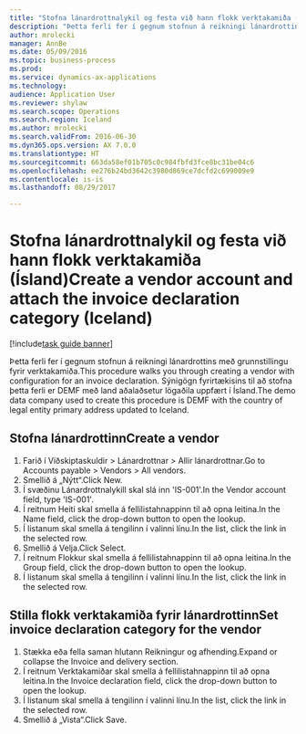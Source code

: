 ```yaml
--- 
title: "Stofna lánardrottnalykil og festa við hann flokk verktakamiða (Ísland)"
description: "Þetta ferli fer í gegnum stofnun á reikningi lánardrottins með grunnstillingu fyrir verktakamiða."
author: mrolecki
manager: AnnBe
ms.date: 05/09/2016
ms.topic: business-process
ms.prod: 
ms.service: dynamics-ax-applications
ms.technology: 
audience: Application User
ms.reviewer: shylaw
ms.search.scope: Operations
ms.search.region: Iceland
ms.author: mrolecki
ms.search.validFrom: 2016-06-30
ms.dyn365.ops.version: AX 7.0.0
ms.translationtype: HT
ms.sourcegitcommit: 663da58ef01b705c0c984fbfd3fce8bc31be04c6
ms.openlocfilehash: ee276b24bd3642c3980d869ce7dcfd2c699009e9
ms.contentlocale: is-is
ms.lasthandoff: 08/29/2017

---
```

# <a name="create-a-vendor-account-and-attach-the-invoice-declaration-category-iceland"></a><span data-ttu-id="1ef0a-103">Stofna lánardrottnalykil og festa við hann flokk verktakamiða (Ísland)</span><span class="sxs-lookup"><span data-stu-id="1ef0a-103">Create a vendor account and attach the invoice declaration category (Iceland)</span></span>

[!include[task guide banner](../../includes/task-guide-banner.md)]

<span data-ttu-id="1ef0a-104">Þetta ferli fer í gegnum stofnun á reikningi lánardrottins með grunnstillingu fyrir verktakamiða.</span><span class="sxs-lookup"><span data-stu-id="1ef0a-104">This procedure walks you through creating a vendor with configuration for an invoice declaration.</span></span> <span data-ttu-id="1ef0a-105">Sýnigögn fyrirtækisins til að stofna þetta ferli er DEMF með land aðalaðsetur lögaðila uppfært í Ísland.</span><span class="sxs-lookup"><span data-stu-id="1ef0a-105">The demo data company used to create this procedure is DEMF with the country of legal entity primary address updated to Iceland.</span></span>


## <a name="create-a-vendor"></a><span data-ttu-id="1ef0a-106">Stofna lánardrottinn</span><span class="sxs-lookup"><span data-stu-id="1ef0a-106">Create a vendor</span></span>
1. <span data-ttu-id="1ef0a-107">Farið í Viðskiptaskuldir > Lánardrottnar > Allir lánardrottnar.</span><span class="sxs-lookup"><span data-stu-id="1ef0a-107">Go to Accounts payable > Vendors > All vendors.</span></span>
2. <span data-ttu-id="1ef0a-108">Smellið á „Nýtt“.</span><span class="sxs-lookup"><span data-stu-id="1ef0a-108">Click New.</span></span>
3. <span data-ttu-id="1ef0a-109">Í svæðinu Lánardrottnalykill skal slá inn 'IS-001'.</span><span class="sxs-lookup"><span data-stu-id="1ef0a-109">In the Vendor account field, type 'IS-001'.</span></span>
4. <span data-ttu-id="1ef0a-110">Í reitnum Heiti skal smella á fellilistahnappinn til að opna leitina.</span><span class="sxs-lookup"><span data-stu-id="1ef0a-110">In the Name field, click the drop-down button to open the lookup.</span></span>
5. <span data-ttu-id="1ef0a-111">Í listanum skal smella á tengilinn í valinni línu.</span><span class="sxs-lookup"><span data-stu-id="1ef0a-111">In the list, click the link in the selected row.</span></span>
6. <span data-ttu-id="1ef0a-112">Smellið á Velja.</span><span class="sxs-lookup"><span data-stu-id="1ef0a-112">Click Select.</span></span>
7. <span data-ttu-id="1ef0a-113">Í reitnum Flokkur skal smella á fellilistahnappinn til að opna leitina.</span><span class="sxs-lookup"><span data-stu-id="1ef0a-113">In the Group field, click the drop-down button to open the lookup.</span></span>
8. <span data-ttu-id="1ef0a-114">Í listanum skal smella á tengilinn í valinni línu.</span><span class="sxs-lookup"><span data-stu-id="1ef0a-114">In the list, click the link in the selected row.</span></span>

## <a name="set-invoice-declaration-category-for-the-vendor"></a><span data-ttu-id="1ef0a-115">Stilla flokk verktakamiða fyrir lánardrottinn</span><span class="sxs-lookup"><span data-stu-id="1ef0a-115">Set invoice declaration category for the vendor</span></span>
1. <span data-ttu-id="1ef0a-116">Stækka eða fella saman hlutann Reikningur og afhending.</span><span class="sxs-lookup"><span data-stu-id="1ef0a-116">Expand or collapse the Invoice and delivery section.</span></span>
2. <span data-ttu-id="1ef0a-117">Í reitnum Verktakamiðar skal smella á fellilistahnappinn til að opna leitina.</span><span class="sxs-lookup"><span data-stu-id="1ef0a-117">In the Invoice declaration field, click the drop-down button to open the lookup.</span></span>
3. <span data-ttu-id="1ef0a-118">Í listanum skal smella á tengilinn í valinni línu.</span><span class="sxs-lookup"><span data-stu-id="1ef0a-118">In the list, click the link in the selected row.</span></span>
4. <span data-ttu-id="1ef0a-119">Smellið á „Vista“.</span><span class="sxs-lookup"><span data-stu-id="1ef0a-119">Click Save.</span></span>


